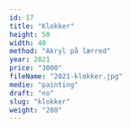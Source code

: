 ```yaml
---
id: 17
title: "Klokker"
height: 50
width: 40
method: "Akryl på lærred"
year: 2021
price: "3000"
fileName: "2021-klokker.jpg"
medie: "painting"
draft: "no"
slug: "klokker"
weight: "280"
---
```

